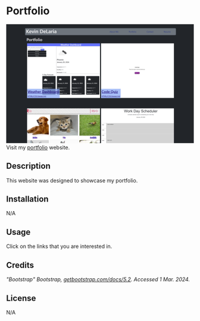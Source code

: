 # Portfolio

![Portfolio](./src/assets/images/screenshot.png)
Visit my [portfolio](https://kevin-delaria.netlify.app/) website.

## Description

 This website was designed to showcase my portfolio.

## Installation

N/A

## Usage

Click on the links that you are interested in.

## Credits

*"Bootstrap" Bootstrap, *[getbootstrap.com/docs/5.2](https://getbootstrap.com/docs/5.2/)*. Accessed 1 Mar. 2024.*

## License
N/A